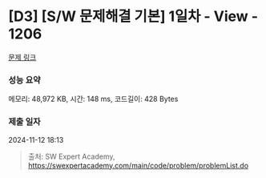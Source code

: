 # [D3] [S/W 문제해결 기본] 1일차 - View - 1206 

[문제 링크](https://swexpertacademy.com/main/code/problem/problemDetail.do?contestProbId=AV134DPqAA8CFAYh) 

### 성능 요약

메모리: 48,972 KB, 시간: 148 ms, 코드길이: 428 Bytes

### 제출 일자

2024-11-12 18:13



> 출처: SW Expert Academy, https://swexpertacademy.com/main/code/problem/problemList.do